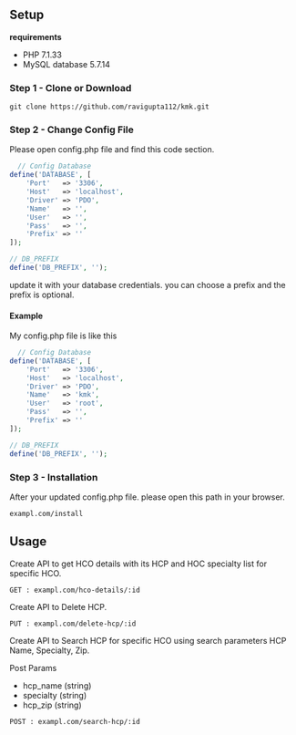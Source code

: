 
## Setup

**requirements**

- PHP 7.1.33
- MySQL database 5.7.14


### Step 1 - Clone or Download

```
git clone https://github.com/ravigupta112/kmk.git

```

### Step 2 - Change Config File

Please open config.php file and find this code section.
```PHP
  // Config Database
define('DATABASE', [
    'Port'   => '3306',
    'Host'   => 'localhost',
    'Driver' => 'PDO',
    'Name'   => '',
    'User'   => '',
    'Pass'   => '',
    'Prefix' => ''
]);

// DB_PREFIX
define('DB_PREFIX', '');
```
update it with your database credentials. you can choose a prefix and the prefix is optional.

#### Example
 My config.php file is like this

```PHP
  // Config Database
define('DATABASE', [
    'Port'   => '3306',
    'Host'   => 'localhost',
    'Driver' => 'PDO',
    'Name'   => 'kmk',
    'User'   => 'root',
    'Pass'   => '',
    'Prefix' => ''
]);

// DB_PREFIX
define('DB_PREFIX', '');
```

### Step 3 - Installation 

After your updated config.php file. please open this path in your browser.
```
exampl.com/install 
```


## Usage

Create API to get HCO details with its HCP and HOC specialty list for specific HCO.
```
GET : exampl.com/hco-details/:id
```

Create API to Delete HCP.
```
PUT : exampl.com/delete-hcp/:id
```

Create API to Search HCP for specific HCO using search parameters HCP Name, Specialty, Zip.

Post Params
- hcp_name (string)
- specialty (string)
- hcp_zip (string)
```
POST : exampl.com/search-hcp/:id
```
